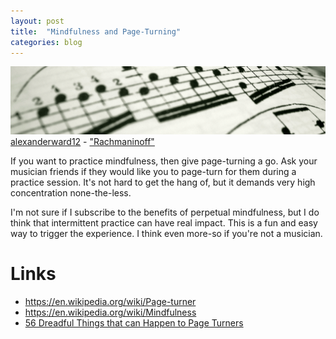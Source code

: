 ```yaml
---
layout: post
title:  "Mindfulness and Page-Turning"
categories: blog
---
```


<p class="attribution">
	<img src="/images/mindfull-page-turning/score.png" class="image fit" />
	<a href="https://www.flickr.com/photos/15302763@N04/">alexanderward12</a> -
	<a href="https://www.flickr.com/photos/15302763@N04/3039665674/in/photolist-5CB5GS-bgpZUD-jHoUb5-cXUdYQ-cbzQfS-8oQYjt-aG3nfr-8dWQLG-8WUPjH-21y2K-iiustm-iiugN5-5c55Sw-5U63mN-ei4JAn-64TAxC-2B8U9p-2WQRs6-77hm3S-duF9CE-iiuHqp-67jMVs-ayv147-6q6LZf-a4iCbj-ozYRVw-ch8d3Y-ays9wz-6EPJAV-akDm47-4Gosr5-8vHFJh-ojZGmf-76ar74-8ZuC9P-4Gospo-9Q98eq-6m2zEK-5QCN57-at37Az-r4v3ys-bjg1Bn-7wdXPG-6JBKAR-6bHZWt-nUSkH9-ayBabc-9aL4yR-mgYyBM-854SpD">"Rachmaninoff"</a>
</p>

If you want to practice mindfulness, then give page-turning a go. Ask your
musician friends if they would like you to page-turn for them during a practice
session. It's not hard to get the hang of, but it demands very high
concentration none-the-less.

<!--more-->

I'm not sure if I subscribe to the benefits of perpetual mindfulness, but I do
think that intermittent practice can have real impact. This is a fun and easy
way to trigger the experience. I think even more-so if you're not a musician.

# Links

* <https://en.wikipedia.org/wiki/Page-turner>
* <https://en.wikipedia.org/wiki/Mindfulness>
* [56 Dreadful Things that can Happen to Page Turners](http://www.sinfinimusic.com/au/features/other-features/disaster-56-dreadful-things-that-can-happen-to-piano-page-turners-june-2015)
